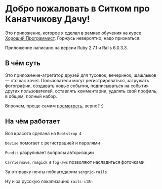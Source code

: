# Добро пожаловать в Ситком про Канатчикову Дачу!
Это приложение, которое я сделал в рамках обучения на курсе
 [Хороший Программист](https://goodprogrammer.ru/). Горжусь невероятно, надо признаться.

Приложение написано на версии Ruby 2.7.1 и Rails 6.0.3.3.

## В чём суть
Это приложение-агрегатор друзей для тусовок, вечеринок, шашлыков — кто как хочет.
Пользователи могут регистрироваться, загружать фотографии, создавать новые события, 
подписываться на события других пользователей, оставлять комментарии, удалять свой профиль,
в общем, полный набор.

Впрочем, проще самим [посмотреть](sitkompro.ru), верно? :)

## На чём работает
Вся красота сделана на `Bootstrap 4`

`Devise` помогает с регистрацией и паролями

`Pundit` разруливает вопросы авторизации

`Carrierwave`, `rmagick` и `fog-aws` позволяют насладиться фоточками

За отправку почты поблагодарим `sengrid-rails`

Ну и за русскую локализацию `rails-i18n`
